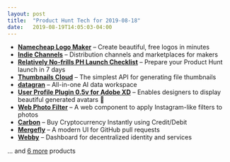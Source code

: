 ```yaml
---
layout: post
title:  "Product Hunt Tech for 2019-08-18"
date:   2019-08-19T14:05:03-04:00
---
```


* **[Namecheap Logo Maker](https://www.producthunt.com/posts/namecheap-logo-maker?utm_campaign=producthunt-api&utm_medium=api&utm_source=Application%3A+Daily+Digest+RSS+%28ID%3A+3202%29)** – Create beautiful, free logos in minutes
* **[Indie Channels](https://www.producthunt.com/posts/indie-channels?utm_campaign=producthunt-api&utm_medium=api&utm_source=Application%3A+Daily+Digest+RSS+%28ID%3A+3202%29)** – Distribution channels and marketplaces for makers
* **[Relatively No-frills PH Launch Checklist](https://www.producthunt.com/posts/relatively-no-frills-ph-launch-checklist?utm_campaign=producthunt-api&utm_medium=api&utm_source=Application%3A+Daily+Digest+RSS+%28ID%3A+3202%29)** – Prepare your Product Hunt launch in 7 days
* **[Thumbnails Cloud](https://www.producthunt.com/posts/thumbnails-cloud?utm_campaign=producthunt-api&utm_medium=api&utm_source=Application%3A+Daily+Digest+RSS+%28ID%3A+3202%29)** – The simplest API for generating file thumbnails
* **[datagran](https://www.producthunt.com/posts/datagran?utm_campaign=producthunt-api&utm_medium=api&utm_source=Application%3A+Daily+Digest+RSS+%28ID%3A+3202%29)** – All-in-one AI data workspace
* **[User Profile Plugin 0.5v for Adobe XD](https://www.producthunt.com/posts/user-profile-plugin-0-5v-for-adobe-xd?utm_campaign=producthunt-api&utm_medium=api&utm_source=Application%3A+Daily+Digest+RSS+%28ID%3A+3202%29)** – Enables designers to display beautiful generated avatars 📸
* **[Web Photo Filter](https://www.producthunt.com/posts/web-photo-filter?utm_campaign=producthunt-api&utm_medium=api&utm_source=Application%3A+Daily+Digest+RSS+%28ID%3A+3202%29)** – A web component to apply Instagram-like filters to photos
* **[Carbon](https://www.producthunt.com/posts/carbon-9?utm_campaign=producthunt-api&utm_medium=api&utm_source=Application%3A+Daily+Digest+RSS+%28ID%3A+3202%29)** – Buy Cryptocurrency Instantly using Credit/Debit
* **[Mergefly](https://www.producthunt.com/posts/mergefly?utm_campaign=producthunt-api&utm_medium=api&utm_source=Application%3A+Daily+Digest+RSS+%28ID%3A+3202%29)** – A modern UI for GitHub pull requests
* **[Webby](https://www.producthunt.com/posts/webby?utm_campaign=producthunt-api&utm_medium=api&utm_source=Application%3A+Daily+Digest+RSS+%28ID%3A+3202%29)** – Dashboard for decentralized identity and services

… and [6 more](https://www.producthunt.com/tech) products